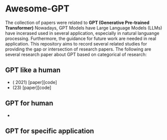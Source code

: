 # Awesome-GPT
The collection of papers were related to **GPT (Generative Pre-trained Transformer)**
Nowadays, GPT Models have Large Language Models (LLMs) have incerased used in several application, especially in natural languange processing. Furthermore, the guidance for future work are needed in real application. This repository aims to record several related studies for providing the gap or intersection of research papers. The following are several research paper about GPT based on categorical of research:
## GPT like a human
* ( 2021)  [paper][code]
* (23)  [paper][code]
## GPT for human
* 
## GPT for specific application
